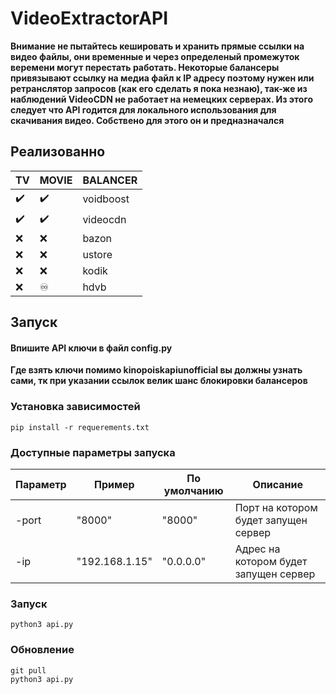 # VideoExtractorAPI

**Внимание не пытайтесь кешировать и хранить прямые ссылки на видео файлы, они временные и через определеный промежуток веремени могут перестать работать. Некоторые балансеры привязывают ссылку на медиа файл к IP адресу поэтому нужен или ретранслятор запросов (как его сделать я пока незнаю), так-же из наблюдений VideoCDN не работает на немецких серверах. Из этого следует что API годится для локального использования для скачивания видео. Собствено для этого он и предназначался**

## Реализованно
|TV|MOVIE|BALANCER|
|----------|----------|----------|
|✔️|✔️|voidboost|
|✔️|✔️|videocdn|
|❌|❌|bazon|
|❌|❌|ustore|
|❌|❌|kodik|
|❌|♾️|hdvb|

## Запуск

#### Впишите API ключи в файл config.py
**Где взять ключи помимо kinopoiskapiunofficial вы должны узнать сами, тк при указании ссылок велик шанс блокировки балансеров**

### Установка зависимостей
```
pip install -r requerements.txt
```

### Доступные параметры запуска
| Параметр  | Пример | По умолчанию | Описание |
| ------------- | ------------- | ------ | -------- |
| -port  | "8000"  | "8000" | Порт на котором будет запущен сервер |
| -ip  | "192.168.1.15"  | "0.0.0.0" | Адрес на котором будет запущен сервер |

### Запуск
```
python3 api.py
```

### Обновление

```
git pull
python3 api.py
```
